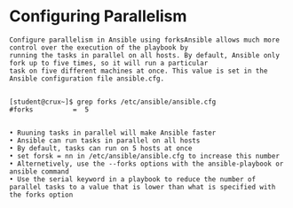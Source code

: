 # Configuring Parallelism
    Configure parallelism in Ansible using forksAnsible allows much more control over the execution of the playbook by 
    running the tasks in parallel on all hosts. By default, Ansible only fork up to five times, so it will run a particular
    task on five different machines at once. This value is set in the Ansible configuration file ansible.cfg.
  

    [student@crux~]$ grep forks /etc/ansible/ansible.cfg
    #forks          =  5


    • Ruuning tasks in parallel will make Ansible faster
    • Ansible can run tasks in parallel on all hosts
    • By default, tasks can run on 5 hosts at once
    • set forsk = nn in /etc/ansible/ansible.cfg to increase this number
    • Alternetively, use the --forks options with the ansible-playbook or ansible command
    • Use the serial keyword in a playbook to reduce the number of parallel tasks to a value that is lower than what is specified with the forks option 
